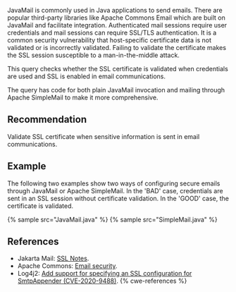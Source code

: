JavaMail is commonly used in Java applications to send emails. There are popular third-party libraries like Apache Commons Email which are built on JavaMail and facilitate integration. Authenticated mail sessions require user credentials and mail sessions can require SSL/TLS authentication. It is a common security vulnerability that host-specific certificate data is not validated or is incorrectly validated. Failing to validate the certificate makes the SSL session susceptible to a man-in-the-middle attack.

This query checks whether the SSL certificate is validated when credentials are used and SSL is enabled in email communications.

The query has code for both plain JavaMail invocation and mailing through Apache SimpleMail to make it more comprehensive.


## Recommendation
Validate SSL certificate when sensitive information is sent in email communications.


## Example
The following two examples show two ways of configuring secure emails through JavaMail or Apache SimpleMail. In the 'BAD' case, credentials are sent in an SSL session without certificate validation. In the 'GOOD' case, the certificate is validated.

{% sample src="JavaMail.java" %}
{% sample src="SimpleMail.java" %}

## References
* Jakarta Mail: [SSL Notes](https://eclipse-ee4j.github.io/mail/docs/SSLNOTES.txt).
* Apache Commons: [Email security](https://commons.apache.org/proper/commons-email/userguide.html#Security).
* Log4j2: [Add support for specifying an SSL configuration for SmtpAppender (CVE-2020-9488)](https://issues.apache.org/jira/browse/LOG4J2-2819).
{% cwe-references %}
